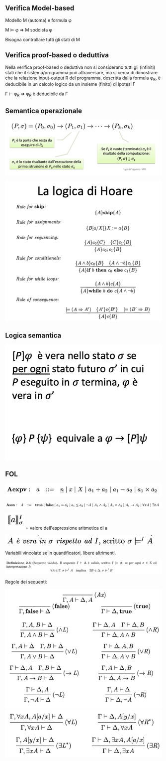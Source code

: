 ## Verifica Model-based

Modello M (automa) e formula φ

M	⊨ φ  => M soddisfa φ

Bisogna controllare tutti gli stati di M

## Verifica proof-based o deduttiva

Nella verifica proof-based o deduttiva non si considerano tutti
gli	(infiniti) stati che il sistema/programma	può	attraversare,
ma si cerca	di dimostrare che la relazione input-output R del
programma, descritta dalla formula φ<sub>R</sub>, è deducibile in un
calcolo	logico da un insieme (finito) di ipotesi Γ

Γ ⊢ φ<sub>R</sub> => φ<sub>R</sub> è	deducibile da Γ

## Semantica operazionale

![semantica_operazionale](assets/markdown-img-paste-2019090219302905.png)

![logica_di_hoare](assets/markdown-img-paste-20190902194052381.png)

## Logica semantica

![](assets/markdown-img-paste-20190902195850950.png)

## FOL

![](assets/markdown-img-paste-2019090315453884.png)

![](assets/markdown-img-paste-20190903154545321.png)

![](assets/markdown-img-paste-2019090315472552.png) = valore dell'espressione aritmetica di a

![](assets/markdown-img-paste-20190903154809833.png)

Variabili vincolate se in quantificatori, libere altrimenti.

![](assets/markdown-img-paste-20190903154920658.png)

Regole dei sequenti:

![](assets/markdown-img-paste-20190903165044582.png)
![](assets/markdown-img-paste-20190903171422980.png)

